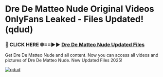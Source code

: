# Dre De Matteo Nude Original Videos 0nlyFans Leaked - Files Updated! (qdud)

<h3>🔴 CLICK HERE 🌐==►► <a href="https://tinyurl.com/yrmya6cz" rel="nofollow">Dre De Matteo Nude Updated Files</a></h3>

Get Dre De Matteo Nude and all content. Now you can access all videos and pictures of Dre De Matteo Nude. New Updated Files 2025!

[![qdud](https://i.imgur.com/FMdXYCs.gif)](https://tinyurl.com/yrmya6cz)

